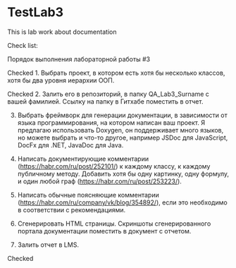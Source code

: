 # TestLab3
This is lab work about documentation

Check list:

Порядок выполнения лабораторной работы #3

Checked 1. Выбрать проект, в котором есть хотя бы несколько классов, хотя бы два уровня иерархии ООП. 

Checked 2. Залить его в репозиторий, в папку QA_Lab3_Surname с вашей фамилией. Ссылку на папку в Гитхабе поместить в отчет. 

3. Выбрать фреймворк для генерации документации, в зависимости от языка программирования, на котором написан ваш проект. 
Я предлагаю использовать Doxygen, он поддерживает много языков, но можете выбрать и что-то другое, 
например JSDoc для JavaScript, DocFx для .NET, JavaDoc для Java. 

4. Написать документирующие комментарии (https://habr.com/ru/post/252101/) к каждому классу, к каждому публичному методу. 
Добавить хотя бы одну картинку, одну формулу, и один любой граф (https://habr.com/ru/post/253223/).

5. Написать обычные поясняющие комментарии (https://habr.com/ru/company/vk/blog/354892/), 
если это необходимо в соответствии с рекомендациями.   

6. Сгенерировать HTML страницы. 
Скриншоты сгенерированного портала документации поместить в документ с отчетом.  

7. Залить отчет в LMS. 

Checked 
